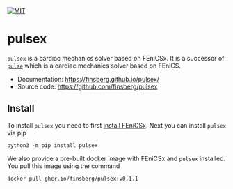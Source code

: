 [![MIT](https://img.shields.io/github/license/finsberg/pulsex)](https://github.com/finsberg/pulsex/blob/main/LICENSE)
# pulsex

`pulsex` is a cardiac mechanics solver based on FEniCSx. It is a successor of [`pulse`](https://github.com/finsberg/pulse) which is a cardiac mechanics solver based on FEniCS.

* Documentation: https://finsberg.github.io/pulsex/
* Source code: https://github.com/finsberg/pulsex

## Install

To install `pulsex` you need to first [install FEniCSx](https://github.com/FEniCS/dolfinx#installation). Next you can install `pulsex` via pip
```
python3 -m pip install pulsex
```
We also provide a pre-built docker image with FEniCSx and `pulsex` installed. You pull this image using the command
```
docker pull ghcr.io/finsberg/pulsex:v0.1.1
```
